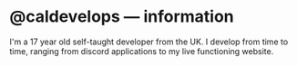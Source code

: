 # @caldevelops — information
I'm a 17 year old self-taught developer from the UK. I develop from time to time, ranging from discord applications to my live functioning website.
